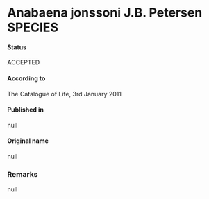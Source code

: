 Anabaena jonssoni J.B. Petersen SPECIES
=======

#### Status
ACCEPTED

#### According to
The Catalogue of Life, 3rd January 2011

#### Published in
null

#### Original name
null

### Remarks
null